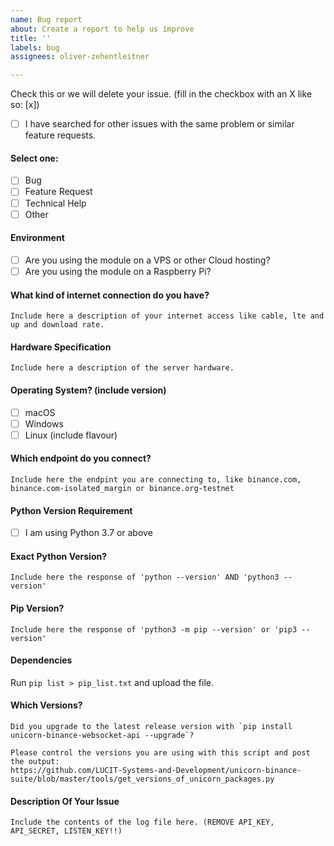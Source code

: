 ```yaml
---
name: Bug report
about: Create a report to help us improve
title: ''
labels: bug
assignees: oliver-zehentleitner

---
```


<!--
Before opening a new issue, please ensure:
- YOU HAVE READ THE ISSUE GUIDELINES! -> https://github.com/LUCIT-Systems-and-Development/unicorn-binance-suite/wiki/Issue-Guidelines
- You search for existing bugs/feature requests
- If related to `UnicornFy` post to https://github.com/LUCIT-Systems-and-Development/unicorn-fy/issues
- If related to `unicorn-binance-local-depth-cache` post to https://github.com/LUCIT-Systems-and-Development/unicorn-binance-local-depth-cache/issues
- If related to `unicorn-binance-websocket-api` post to https://github.com/LUCIT-Systems-and-Development/unicorn-binance-websocket-api/issues
- Remove extraneous template details
- Do not prefix title with type of issue (Feature Request, Bug, etc.) The appropriate labels will be added during triage.
- Do not delete any of the template, fill all of it in; even if you think it doesn't apply to your issue.
- If you fail to follow these simple instructions, we will close the ticket.
- [x] This is a checked box. **Do not leave spaces around the `x`!**
-->

Check this or we will delete your issue. (fill in the checkbox with an X like so: [x])
- [ ] I have searched for other issues with the same problem or similar feature requests. 

#### Select one:
- [ ] Bug
- [ ] Feature Request
- [ ] Technical Help
- [ ] Other

#### Environment
- [ ] Are you using the module on a VPS or other Cloud hosting?
- [ ] Are you using the module on a Raspberry Pi?

#### What kind of internet connection do you have?
```
Include here a description of your internet access like cable, lte and up and download rate.
```

#### Hardware Specification 
```
Include here a description of the server hardware.
```

#### Operating System? (include version)
- [ ] macOS
- [ ] Windows
- [ ] Linux (include flavour)

#### Which endpoint do you connect?
```
Include here the endpint you are connecting to, like binance.com, binance.com-isolated_margin or binance.org-testnet
```

#### Python Version Requirement
- [ ] I am using Python 3.7 or above

#### Exact Python Version?
```
Include here the response of 'python --version' AND 'python3 --version'
```

#### Pip Version?
```
Include here the response of 'python3 -m pip --version' or 'pip3 --version'
```

#### Dependencies
Run `pip list > pip_list.txt` and upload the file.

#### Which Versions?
```
Did you upgrade to the latest release version with `pip install unicorn-binance-websocket-api --upgrade`?

Please control the versions you are using with this script and post the output: 
https://github.com/LUCIT-Systems-and-Development/unicorn-binance-suite/blob/master/tools/get_versions_of_unicorn_packages.py
```

#### Description Of Your Issue
```
Include the contents of the log file here. (REMOVE API_KEY, API_SECRET, LISTEN_KEY!!)
```

